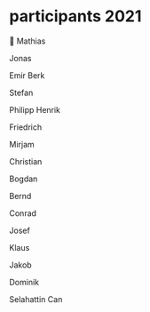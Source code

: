 # participants 2021

:snail: Mathias

Jonas

Emir Berk

Stefan

Philipp Henrik

Friedrich

Mirjam

Christian

Bogdan

Bernd

Conrad

Josef

Klaus

Jakob

Dominik

Selahattin Can